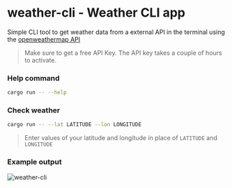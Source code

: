 # weather-cli - Weather CLI app

Simple CLI tool to get weather data from a external API in the terminal using the [openweathermap API](https://openweathermap.org/api)

> Make sure to get a free API Key. The API key takes a couple of hours to activate.

### Help command

```bash
cargo run -- --help
```

### Check weather

```bash
cargo run -- --lat LATITUDE --lon LONGITUDE
```

> Enter values of your latitude and longitude in place of `LATITUDE` and `LONGITUDE`

### Example output
![weather-cli](https://github.com/codeTIT4N/rust-practice/assets/71545386/5204f1b6-53e7-42d7-8ef6-14a80c7b36e5)
